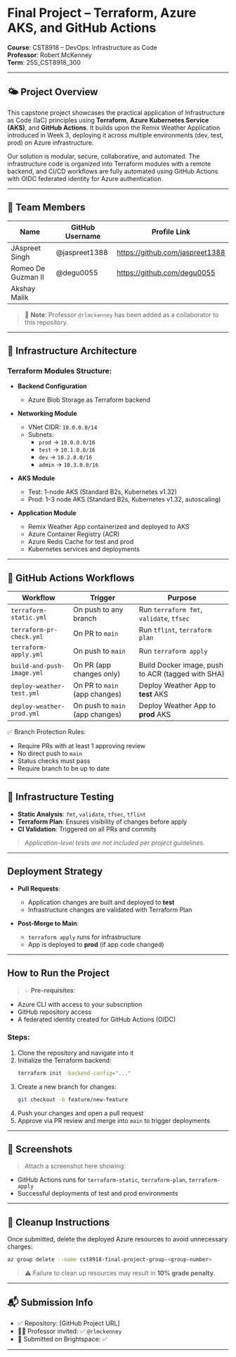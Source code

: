 # Final Project – Terraform, Azure AKS, and GitHub Actions

**Course**: CST8918 – DevOps: Infrastructure as Code  
**Professor**: Robert McKenney  
**Term**: 25S_CST8918_300  

---

## 🌤️ Project Overview

This capstone project showcases the practical application of Infrastructure as Code (IaC) principles using **Terraform**, **Azure Kubernetes Service (AKS)**, and **GitHub Actions**. It builds upon the Remix Weather Application introduced in Week 3, deploying it across multiple environments (dev, test, prod) on Azure infrastructure.

Our solution is modular, secure, collaborative, and automated. The infrastructure code is organized into Terraform modules with a remote backend, and CI/CD workflows are fully automated using GitHub Actions with OIDC federated identity for Azure authentication.

---

## 👥 Team Members

| Name             | GitHub Username | Profile Link                                 |
|------------------|-----------------|----------------------------------------------|
| JAspreet Singh   | @jaspreet1388   | https://github.com/jaspreet1388    |
| Romeo De Guzman II |  @degu0055    |  https://github.com/degu0055       |
| Akshay Malik  |        |  |

> 🔗 **Note**: Professor `@rlmckenney` has been added as a collaborator to this repository.

---

## 🧱 Infrastructure Architecture

### Terraform Modules Structure:

- **Backend Configuration**  
  - Azure Blob Storage as Terraform backend

- **Networking Module**  
  - VNet CIDR: `10.0.0.0/14`  
  - Subnets:  
    - `prod` → `10.0.0.0/16`  
    - `test` → `10.1.0.0/16`  
    - `dev` → `10.2.0.0/16`  
    - `admin` → `10.3.0.0/16`  

- **AKS Module**  
  - Test: 1-node AKS (Standard B2s, Kubernetes v1.32)  
  - Prod: 1–3 node AKS (Standard B2s, Kubernetes v1.32, autoscaling)

- **Application Module**  
  - Remix Weather App containerized and deployed to AKS  
  - Azure Container Registry (ACR)  
  - Azure Redis Cache for test and prod  
  - Kubernetes services and deployments

---

## 🔁 GitHub Actions Workflows

| Workflow | Trigger | Purpose |
|---------|---------|---------|
| `terraform-static.yml` | On push to any branch | Run `terraform fmt`, `validate`, `tfsec` |
| `terraform-pr-check.yml` | On PR to `main` | Run `tflint`, `terraform plan` |
| `terraform-apply.yml` | On push to `main` | Run `terraform apply` |
| `build-and-push-image.yml` | On PR (app changes only) | Build Docker image, push to ACR (tagged with SHA) |
| `deploy-weather-test.yml` | On PR to `main` (app changes) | Deploy Weather App to **test** AKS |
| `deploy-weather-prod.yml` | On push to `main` (app changes) | Deploy Weather App to **prod** AKS |

✅ Branch Protection Rules:
- Require PRs with at least 1 approving review
- No direct push to `main`
- Status checks must pass
- Require branch to be up to date

---

## 🧪 Infrastructure Testing

- **Static Analysis**: `fmt`, `validate`, `tfsec`, `tflint`
- **Terraform Plan**: Ensures visibility of changes before apply
- **CI Validation**: Triggered on all PRs and commits

> *Application-level tests are not included per project guidelines.*

---

## Deployment Strategy

- **Pull Requests**:  
  - Application changes are built and deployed to **test**  
  - Infrastructure changes are validated with Terraform Plan

- **Post-Merge to Main**:  
  - `terraform apply` runs for infrastructure  
  - App is deployed to **prod** (if app code changed)

---

## How to Run the Project

> 💡 **Pre-requisites**:
- Azure CLI with access to your subscription
- GitHub repository access
- A federated identity created for GitHub Actions (OIDC)

### Steps:
1. Clone the repository and navigate into it
2. Initialize the Terraform backend:
   ```bash
   terraform init -backend-config="..."
   ```
3. Create a new branch for changes:
   ```bash
   git checkout -b feature/new-feature
   ```
4. Push your changes and open a pull request
5. Approve via PR review and merge into `main` to trigger deployments

---

## 📸 Screenshots

> Attach a screenshot here showing:
- GitHub Actions runs for `terraform-static`, `terraform-plan`, `terraform-apply`
- Successful deployments of test and prod environments

---

## 🧹 Cleanup Instructions

Once submitted, delete the deployed Azure resources to avoid unnecessary charges:

```bash
az group delete --name cst8918-final-project-group-<group-number>
```

> ⚠️ Failure to clean up resources may result in **10% grade penalty**.

---

## 📬 Submission Info

- ✅ Repository: [GitHub Project URL]
- 🧑‍🏫 Professor invited: ✅ `@rlmckenney`
- 📎 Submitted on Brightspace: ✅

---
